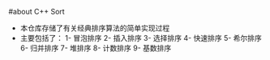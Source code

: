 #about C++ Sort
* 本仓库存储了有关经典排序算法的简单实现过程
* 主要包括了：
1- 冒泡排序
2- 插入排序
3- 选择排序
4- 快速排序
5- 希尔排序
6- 归并排序
7- 堆排序
8- 计数排序
9- 基数排序
